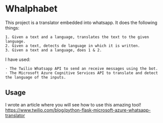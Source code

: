# Whalphabet

This project is a translator embedded into whatsapp. 
It does the following things:

    1. Given a text and a language, translates the text to the given language.
    2. Given a text, detects de language in which it is written.
    3. Given a text and a language, does 1 & 2.

I have used:

    · The Twilio Whatsapp API to send an receive messages using the bot.
    · The Microsoft Azure Cognitive Services API to translate and detect the language of the inputs.


## Usage

I wrote an article where you will see how to use this amazing tool!
https://www.twilio.com/blog/python-flask-microsoft-azure-whatsapp-translator
